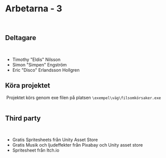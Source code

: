 # Arbetarna - 3
​
## Deltagare
​
- Timothy "Eldis" Nilsson
- Simon "Simpen" Engström
- Eric "Disco" Erlandsson Hollgren
​
## Köra projektet
​
Projektet körs genom exe filen på platsen `\exempel\väg\filsomkörsaker.exe`
​
## Third party
​
- Gratis Spritesheets från Unity Asset Store
- Gratis Musik och ljudeffekter från Pixabay och Unity asset store
- Spritesheet från Itch.io
